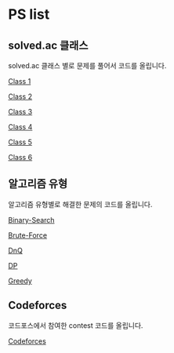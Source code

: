 # PS list
## solved.ac 클래스
solved.ac 클래스 별로 문제를 풀어서 코드를 올립니다.

[Class 1](SolvedAc/Class%201) 

[Class 2](SolvedAc/Class%202)

[Class 3](SolvedAc/Class%203)

[Class 4](SolvedAc/Class%204)

[Class 5](SolvedAc/Class%205)

[Class 6](SolvedAc/Class%206)

## 알고리즘 유형
알고리즘 유형별로 해결한 문제의 코드를 올립니다.

[Binary-Search](Algorithm/Binary-Search)

[Brute-Force](Algorithm/Brute-Force)

[DnQ](Algorithm/DnQ)

[DP](Algorithm/DP)

[Greedy](Algorithm/Greedy)

## Codeforces
코드포스에서 참여한 contest 코드를 올립니다.

[Codeforces](Codeforces)